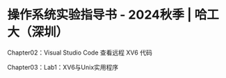 # 操作系统实验指导书 - 2024秋季 | 哈工大（深圳）



[Chapter01：远程实验环境的使用/下载XV6代码]: Chapter01/Chapter01.md

Chapter02：Visual Studio Code 查看远程 XV6 代码

Chapter03：Lab1：XV6与Unix实用程序

